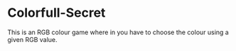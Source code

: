 # Colorfull-Secret
This is an RGB colour game where in you have to choose the colour using a given RGB value.
